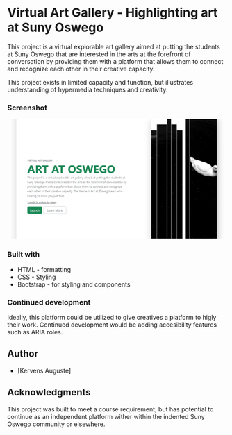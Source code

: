 # Virtual Art Gallery - Highlighting art at Suny Oswego

This project is a virtual explorable art gallery aimed at putting the students at Suny Oswego that are interested in the arts at the forefront of conversation by providing them with a platform that allows them to connect and recognize each other in their creative capacity.

This project exists in limited capacity and function, but illustrates understanding of hypermedia techniques and creativity.

### Screenshot

![](./assets/images/screenshot.png)

### Built with

- HTML - formatting
- CSS - Styling
- Bootstrap - for styling and components

### Continued development

Ideally, this platform could be utilized to give creatives a platform to higly their work. Continued development would be adding accesibility features such as ARIA roles.

## Author

- [Kervens Auguste]

## Acknowledgments

This project was built to meet a course requirement, but has potential to continue as an independent platform wither within the indented Suny Oswego community or elsewhere.
